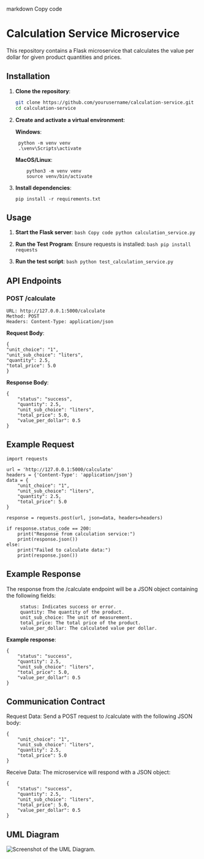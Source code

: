 markdown
Copy code
# Calculation Service Microservice

This repository contains a Flask microservice that calculates the value per dollar for given product quantities and prices.

## Installation

1. **Clone the repository**:
   ```bash
   git clone https://github.com/yourusername/calculation-service.git
   cd calculation-service
2. **Create and activate a virtual environment**:
   
      **Windows**:
   ```
    python -m venv venv
    .\venv\Scripts\activate
   ```

   
      **MacOS/Linux**:
    ```
        python3 -m venv venv
        source venv/bin/activate
    ```
3. **Install dependencies**:

    `
    pip install -r requirements.txt
    `


## Usage
1. **Start the Flask server**:
`bash
Copy code
python calculation_service.py`

2. **Run the Test Program**:
    Ensure requests is installed:
      `bash
      pip install requests`

      
3. **Run the test script**:
    `bash
    python test_calculation_service.py`

## API Endpoints



### POST /calculate

    URL: http://127.0.0.1:5000/calculate
    Method: POST
    Headers: Content-Type: application/json
    
**Request Body**:

```
{
"unit_choice": "1",
"unit_sub_choice": "liters",
"quantity": 2.5,
"total_price": 5.0
}
```



**Response Body**:
```
{
    "status": "success",
    "quantity": 2.5,
    "unit_sub_choice": "liters",
    "total_price": 5.0,
    "value_per_dollar": 0.5
}
```


## Example Request
```
import requests

url = 'http://127.0.0.1:5000/calculate'
headers = {'Content-Type': 'application/json'}
data = {
    "unit_choice": "1",
    "unit_sub_choice": "liters",
    "quantity": 2.5,
    "total_price": 5.0
}

response = requests.post(url, json=data, headers=headers)

if response.status_code == 200:
    print("Response from calculation service:")
    print(response.json())
else:
    print("Failed to calculate data:")
    print(response.json())
```

## Example Response
The response from the /calculate endpoint will be a JSON object containing the following fields:

         status: Indicates success or error.
         quantity: The quantity of the product.
         unit_sub_choice: The unit of measurement.
         total_price: The total price of the product.
         value_per_dollar: The calculated value per dollar.
    
**Example response**:
```
{
    "status": "success",
    "quantity": 2.5,
    "unit_sub_choice": "liters",
    "total_price": 5.0,
    "value_per_dollar": 0.5
}
```

## Communication Contract
Request Data: Send a POST request to /calculate with the following JSON body:

```
{
    "unit_choice": "1",
    "unit_sub_choice": "liters",
    "quantity": 2.5,
    "total_price": 5.0
}
```

Receive Data: The microservice will respond with a JSON object:

```
{
    "status": "success",
    "quantity": 2.5,
    "unit_sub_choice": "liters",
    "total_price": 5.0,
    "value_per_dollar": 0.5
}
```

## UML Diagram 

![Screenshot of the UML Diagram.](UMLDiagram.JPG)

